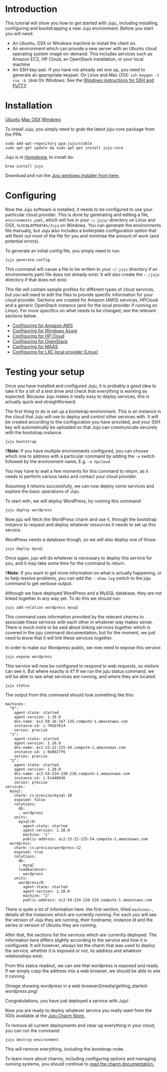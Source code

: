# Introduction

This tutorial will show you how to get started with Juju, including installing,
configuring and bootstrapping a new Juju environment. Before you start you will
need:

  - An Ubuntu, OSX or Windows machine to install the client on.
  - An environment which can provide a new server with an Ubuntu cloud operating system image on-demand. This includes services such as Amazon EC2, HP Cloud, an OpenStack installation, or your local machine
  - An SSH key-pair. If you have not already set one up, you need to generate an appropriate keypair. On Linux and Mac OSX: `ssh-keygen -t rsa -b 2048` On Windows: See the [Windows instructions for SSH and PuTTY](getting-started-keygen-win.html)

# Installation

[Ubuntu](.) [Mac OSX](.) [Windows](.)

To install Juju, you simply need to grab the latest juju-core package from the
PPA:

    sudo add-apt-repository ppa:juju/stable
    sudo apt-get update && sudo apt-get install juju-core

Juju is in [Homebrew](http://brew.sh/), to install do:

    brew install juju

Download and run the [Juju windows installer from
here.](https://juju.ubuntu.com/install/)

# Configuring

Now the Juju software is installed, it needs to be configured to use your
particular cloud provider. This is done by generating and editing a file,
`environments.yaml`, which will live in your `~/.juju/` directory on Linux and
OSX, `%LOCALAPPDATA%/Juju` on Windows. You can generate the environments file
manually, but Juju also includes a boilerplate configuration option that will
flesh out most of the file for you and minimise the amount of work (and
potential errors).

To generate an initial config file, you simply need to run:

    juju generate-config

This command will cause a file to be written to your `~/.juju` directory if an
environments.yaml file does not already exist. It will also create the
`~./juju` directory if that does not exist.

This file will contain sample profiles for different types of cloud services,
but you will need to edit the files to provide specific information for your
cloud provider. Sections are created for Amazon (AWS) services, HPCloud and a
generic OpenStack instance (and for the local provider if running on Linux). For
more specifics on what needs to be changed, see the relevant sections below.

  - [Configuring for Amazon AWS](config-aws.html)
  - [Configuring for Windows Azure](config-azure.html)
  - [Configuring for HP Cloud](config-hpcloud.html)
  - [Configuring for OpenStack](config-openstack.html)
  - [Configuring for MAAS](config-maas.html)
  - [Configuring for LXC local provider (Linux)](config-local.html)

# Testing your setup

Once you have installed and configured Juju, it is probably a good idea to take
it for a bit of a test drive and check that everything is working as expected.
Because Juju makes it really easy to deploy services, this is actually quick and
straightforward.

The first thing to do is set up a bootstrap environment. This is an instance in
the cloud that Juju will use to deploy and control other services with. It will
be created according to the configuration you have provided, and your SSH key
will automatically be uploaded so that Juju can communicate securely with the
bootstrap instance.

    juju bootstrap

!!__Note:__ If you have multiple environments configured, you can choose which one
to address with a particular command by adding the `-e` switch followed by the
environment name, E.g. `-e hpcloud`.

You may have to wait a few moments for this command to return, as it needs to
perform various tasks and contact your cloud provider.

Assuming it returns successfully, we can now deploy some services and explore
the basic operations of Juju.

To start with, we will deploy WordPress, by running this command:

    juju deploy wordpress

Now juju will fetch the WordPress charm and use it, through the bootstrap
instance to request and deploy whatever resources it needs to set up this
service.

WordPress needs a database though, so we will also deploy one of those:

    juju deploy mysql

Once again, juju will do whatever is necessary to deploy this service for you,
and it may take some time for the command to return.

!!__Note:__ If you want to get more information on what is actually happening, or
to help resolve problems, you can add the `--show-log` switch to the juju command
to get verbose output.

Although we have deployed WordPress and a MySQL database, they are not linked
together in any way yet. To do this we should run:

    juju add-relation wordpress mysql

This command uses information provided by the relevant charms to associate these
services with each other in whatever way makes sense. There is much more to be
said about linking services together which is covered in the juju command
documentation, but for the moment, we just need to know that it will link these
services together.

In order to make our Wordpress public, we now need to expose this service:

    juju expose wordpress

This service will now be configured to respond to web requests, so visitors can
see it. But where exactly is it? If we run the juju status command, we will be
able to see what services are running, and where they are located.

    juju status

The output from this command should look something like this:

    machines:
      "0":
        agent-state: started
        agent-version: 1.10.0
        dns-name: ec2-50-16-167-135.compute-1.amazonaws.com
        instance-id: i-781bf614
        series: precise
      "1":
        agent-state: started
        agent-version: 1.10.0
        dns-name: ec2-23-22-225-54.compute-1.amazonaws.com
        instance-id: i-9e8927f6
        series: precise
      "2":
        agent-state: started
        agent-version: 1.10.0
        dns-name: ec2-54-224-220-210.compute-1.amazonaws.com
        instance-id: i-5c440436
        series: precise
    services:
      mysql:
        charm: cs:precise/mysql-18
        exposed: false
        relations:
          db:
          - wordpress
        units:
          mysql/0:
            agent-state: started
            agent-version: 1.10.0
            machine: "1"
            public-address: ec2-23-22-225-54.compute-1.amazonaws.com
      wordpress:
        charm: cs:precise/wordpress-12
        exposed: true
        relations:
          db:
          - mysql
          loadbalancer:
          - wordpress
        units:
          wordpress/0:
            agent-state: started
            agent-version: 1.10.0
            machine: "2"
            public-address: ec2-54-224-220-210.compute-1.amazonaws.com

There is quite a lot of information here. the first section, titled
`machines:`, details all the instances which are currently running. For each
you will see the version of Juju they are running, their hostname, instance id
and the series or version of Ubuntu they are running.

After that, the sections list the services which are currently deployed. The
information here differs slightly according to the service and how it is
configured. It will however, always list the charm that was used to deploy the
service, whether it is exposed or not, its address and whatever relationships
exist.

From this status readout, we can see that wordpress is exposed and ready. If we
simply copy the address into a web browser, we should be able to see it running

![Image showing wordpress in a web browser](media/getting_started-
wordpress.png)

Congratulations, you have just deployed a service with Juju!

Now you are ready to deploy whatever service you really want from the 100s
available at the [Juju Charm Store.](http://jujucharms.com)

To remove all current deployments and clear up everything in your cloud, you can
run the command:

    juju destroy-environment

This will remove everything, including the bootstrap node.

To learn more about charms, including configuring options and managing running
systems, you should continue to [read the charm documentation.](./charms.html)
